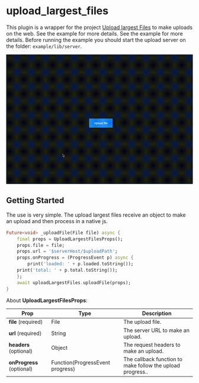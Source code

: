 # upload_largest_files

<!--
[![Upload largest files: Tests](https://github.com/emirdeliz/upload_largest_files/actions/workflows/main.yml/badge.svg)](https://github.com/emirdeliz/upload_largest_files/actions/workflows/main.yml) -->

This plugin is a wrapper for the project [Upload largest Files](https://github.com/emirdeliz/upload-largest-files) to make uploads on the web. See the example for more details. See the example for more details. Before running the example you should start the upload server on the folder: `example/lib/server`.

<img src="https://raw.githubusercontent.com/emirdeliz/upload_largest_files/master/doc/demo.gif" width="600" height="auto" alt="Upload largest files - example"/>

## Getting Started

The use is very simple. The upload largest files receive an object to make an upload and then process in a native js.

```dart
Future<void> _uploadFile(File file) async {
	final props = UploadLargestFilesProps();
	props.file = file;
	props.url = '$serverHost/$uploadPath';
	props.onProgress = (ProgressEvent p) async {
		print('loaded: ' + p.loaded.toString());
    print('total: ' + p.total.toString());
	};
	await uploadLargestFiles.uploadFile(props);
}
```

About **UploadLargestFilesProps**:

| **Prop**                  | **Type**                         | **Description**                                            |
| ------------------------- | -------------------------------- | ---------------------------------------------------------- |
| **file** (required)       | File                             | The upload file.                                           |
| **url** (required)        | String                           | The server URL to make an upload.                          |
| **headers** (optional)    | Object                           | The request headers to make an upload.                     |
| **onProgress** (optional) | Function(ProgressEvent progress) | The callback function to make follow the upload progress.. |
